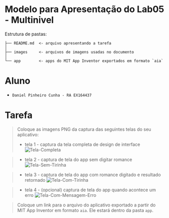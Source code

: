 # Modelo para Apresentação do Lab05 - Multinivel
Estrutura de pastas:

~~~
├── README.md  <- arquivo apresentando a tarefa
│
├── images     <- arquivos de imagens usadas no documento
│
└── app        <- apps do MIT App Inventor exportados em formato `aia`
~~~

# Aluno
* `Daniel Pinheiro Cunha - RA EX164437`

# Tarefa

> Coloque as imagens PNG da captura das seguintes telas do seu aplicativo:
> * tela 1 - captura da tela completa de design de interface
> ![Tela-Completa](images/tela01.png)

> * tela 2 - captura de tela do app sem digitar romance
> ![Tela-Sem-Tirinha](images/tela02.jpeg)

> * tela 3 - captura de tela do app com romance digitado e resultado retornado
> ![Tela-Com-Tirinha](images/tela03.jpeg)

> * tela 4 - (opcional) captura de tela do app quando acontece um erro
> ![Tela-Com-Mensagem-Erro](images/tela04.jpeg)


> Coloque um link para o arquivo do aplicativo exportado a partir do MIT App Inventor em formato `aia`. Ele estará dentro da pasta `app`.
